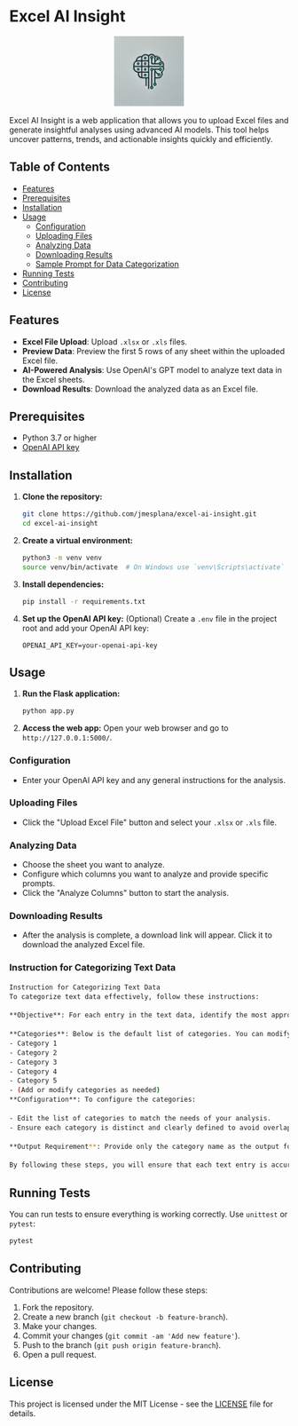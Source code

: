 
# Excel AI Insight
<p align="center">
  <img src="https://github.com/jmesplana/excel_ai_insight/blob/main/excel_ai_insight_logo.webp" alt="excel AI Insight Logo" width=25%/>
</p>

Excel AI Insight is a web application that allows you to upload Excel files and generate insightful analyses using advanced AI models. This tool helps uncover patterns, trends, and actionable insights quickly and efficiently.

## Table of Contents

- [Features](#features)
- [Prerequisites](#prerequisites)
- [Installation](#installation)
- [Usage](#usage)
  - [Configuration](#configuration)
  - [Uploading Files](#uploading-files)
  - [Analyzing Data](#analyzing-data)
  - [Downloading Results](#downloading-results)
  - [Sample Prompt for Data Categorization](#instruction-for-categorizing-text-data)
- [Running Tests](#running-tests)
- [Contributing](#contributing)
- [License](#license)

## Features

- **Excel File Upload**: Upload `.xlsx` or `.xls` files.
- **Preview Data**: Preview the first 5 rows of any sheet within the uploaded Excel file.
- **AI-Powered Analysis**: Use OpenAI's GPT model to analyze text data in the Excel sheets.
- **Download Results**: Download the analyzed data as an Excel file.

## Prerequisites

- Python 3.7 or higher
- [OpenAI API key](https://beta.openai.com/signup/)

## Installation

1. **Clone the repository:**
   ```bash
   git clone https://github.com/jmesplana/excel-ai-insight.git
   cd excel-ai-insight
   ```

2. **Create a virtual environment:**
   ```bash
   python3 -m venv venv
   source venv/bin/activate  # On Windows use `venv\Scripts\activate`
   ```

3. **Install dependencies:**
   ```bash
   pip install -r requirements.txt
   ```

4. **Set up the OpenAI API key:** (Optional)
   Create a `.env` file in the project root and add your OpenAI API key:
   ```env
   OPENAI_API_KEY=your-openai-api-key
   ```

## Usage

1. **Run the Flask application:**
   ```bash
   python app.py
   ```

2. **Access the web app:**
   Open your web browser and go to `http://127.0.0.1:5000/`.

### Configuration

- Enter your OpenAI API key and any general instructions for the analysis.

### Uploading Files

- Click the "Upload Excel File" button and select your `.xlsx` or `.xls` file.

### Analyzing Data

- Choose the sheet you want to analyze.
- Configure which columns you want to analyze and provide specific prompts.
- Click the "Analyze Columns" button to start the analysis.

### Downloading Results

- After the analysis is complete, a download link will appear. Click it to download the analyzed Excel file.

### Instruction for Categorizing Text Data
  ```bash
Instruction for Categorizing Text Data
To categorize text data effectively, follow these instructions:

**Objective**: For each entry in the text data, identify the most appropriate category from a predefined list of categories.

**Categories**: Below is the default list of categories. You can modify, add, or remove categories as needed for your specific use case:
- Category 1
- Category 2
- Category 3
- Category 4
- Category 5
- (Add or modify categories as needed)
**Configuration**: To configure the categories:

- Edit the list of categories to match the needs of your analysis.
- Ensure each category is distinct and clearly defined to avoid overlap.

**Output Requirement**: Provide only the category name as the output for each entry. Do not include explanations, the original text, or any additional information.

By following these steps, you will ensure that each text entry is accurately categorized according to the most relevant category.
   ```

## Running Tests

You can run tests to ensure everything is working correctly. Use `unittest` or `pytest`:

```bash
pytest
```

## Contributing

Contributions are welcome! Please follow these steps:

1. Fork the repository.
2. Create a new branch (`git checkout -b feature-branch`).
3. Make your changes.
4. Commit your changes (`git commit -am 'Add new feature'`).
5. Push to the branch (`git push origin feature-branch`).
6. Open a pull request.

## License

This project is licensed under the MIT License - see the [LICENSE](LICENSE) file for details.
